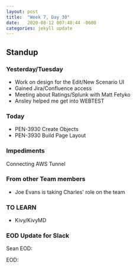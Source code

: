 ```yaml
---
layout: post
title:  "Week 7, Day 30"
date:   2020-08-12 007:48:44 -0600
categories: jekyll update
---
```


## Standup

### Yesterday/Tuesday
* Work on design for the Edit/New Scenario UI
* Gained Jira/Confluence access
* Meeting about Ratings/Splunk with Matt Fetyko
* Ansley helped me get into WEBTEST


### Today
* PEN-3930 Create Objects
* PEN-3930 Build Page Layout

### Impediments
Connecting AWS Tunnel

### From other Team members
* Joe Evans is taking Charles' role on the team

### TO LEARN
* Kivy/KivyMD

### EOD Update for Slack

Sean EOD: 

EOD: 